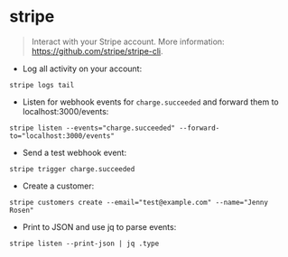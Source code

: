 # stripe

> Interact with your Stripe account.
> More information: <https://github.com/stripe/stripe-cli>.

- Log all activity on your account:

`stripe logs tail`

- Listen for webhook events for `charge.succeeded` and forward them to localhost:3000/events:

`stripe listen --events="charge.succeeded" --forward-to="localhost:3000/events"`

- Send a test webhook event:

`stripe trigger charge.succeeded`

- Create a customer:

`stripe customers create --email="test@example.com" --name="Jenny Rosen"`

- Print to JSON and use jq to parse events:

`stripe listen --print-json | jq .type`
